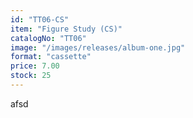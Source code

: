 ```yaml
---
id: "TT06-CS"
item: "Figure Study (CS)"
catalogNo: "TT06"
image: "/images/releases/album-one.jpg"
format: "cassette"
price: 7.00
stock: 25
---
```


afsd